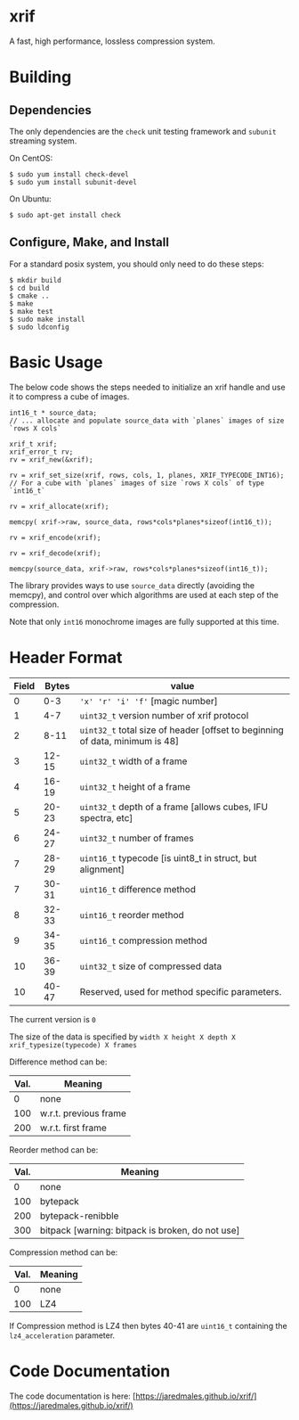 # xrif

A fast, high performance, lossless compression system.

# Building

## Dependencies

The only dependencies are the `check` unit testing framework and `subunit` streaming system.

On CentOS:
```
$ sudo yum install check-devel
$ sudo yum install subunit-devel
```

On Ubuntu:
```
$ sudo apt-get install check
```

## Configure, Make, and Install

For a standard posix system, you should only need to do these steps:
```
$ mkdir build 
$ cd build 
$ cmake ..
$ make
$ make test
$ sudo make install
$ sudo ldconfig
```
# Basic Usage
The below code shows the steps needed to initialize an xrif handle and use it to compress a cube of images.

```
int16_t * source_data;
// ... allocate and populate source_data with `planes` images of size `rows X cols`

xrif_t xrif;
xrif_error_t rv;
rv = xrif_new(&xrif);

rv = xrif_set_size(xrif, rows, cols, 1, planes, XRIF_TYPECODE_INT16); // For a cube with `planes` images of size `rows X cols` of type `int16_t`

rv = xrif_allocate(xrif);

memcpy( xrif->raw, source_data, rows*cols*planes*sizeof(int16_t));

rv = xrif_encode(xrif);

rv = xrif_decode(xrif);

memcpy(source_data, xrif->raw, rows*cols*planes*sizeof(int16_t));

```

The library provides ways to use `source_data` directly (avoiding the memcpy), and control over which algorithms are used at each step of the compression.

Note that only `int16` monochrome images are fully supported at this time.

# Header Format

| Field | Bytes |  value
|-------|-------|-----------------
| 0     | 0-3   | `'x' 'r' 'i' 'f'` [magic number]
| 1     | 4-7   | `uint32_t` version number of xrif protocol
| 2     | 8-11  | `uint32_t` total size of header [offset to beginning of data, minimum is 48]
| 3     | 12-15 | `uint32_t` width of a frame
| 4     | 16-19 | `uint32_t` height of a frame
| 5     | 20-23 | `uint32_t` depth of a frame [allows cubes, IFU spectra, etc]
| 6     | 24-27 | `uint32_t` number of frames
| 7     | 28-29 | `uint16_t` typecode [is uint8_t in struct, but alignment]
| 7     | 30-31 | `uint16_t` difference method
| 8     | 32-33 | `uint16_t` reorder method
| 9     | 34-35 | `uint16_t` compression method
| 10    | 36-39 | `uint32_t` size of compressed data 
| 10    | 40-47 | Reserved, used for method specific parameters. 

The current version is `0`

The size of the data is specified by `width X height X depth X xrif_typesize(typecode) X frames`

Difference method can be:

| Val. | Meaning
|------|---------
|  0   |none
|  100 | w.r.t. previous frame
|  200 | w.r.t. first frame

Reorder method can be:

| Val. | Meaning
|------|---------
| 0    | none
| 100  | bytepack
| 200  | bytepack-renibble
| 300  | bitpack [warning: bitpack is broken, do not use]

Compression method can be:

| Val. | Meaning
|------|---------
| 0    | none
| 100  | LZ4

If Compression method is LZ4 then bytes 40-41 are `uint16_t` containing the `lz4_acceleration` parameter.

# Code Documentation

The code documentation is here: [https://jaredmales.github.io/xrif/](https://jaredmales.github.io/xrif/) 
